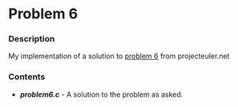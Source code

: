 # Problem 6

### Description
My implementation of a solution to [problem 6](https://projecteuler.net/problem=6) from projecteuler.net

### Contents
* ***problem6.c*** - A solution to the problem as asked.